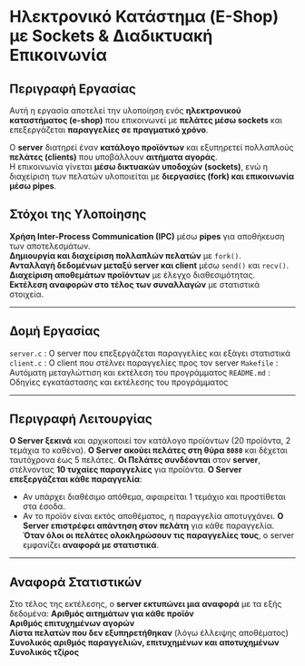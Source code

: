 # **Ηλεκτρονικό Κατάστημα (E-Shop) με Sockets & Διαδικτυακή Επικοινωνία**

## **Περιγραφή Εργασίας**
Αυτή η εργασία αποτελεί την υλοποίηση ενός **ηλεκτρονικού καταστήματος (e-shop)** που επικοινωνεί με **πελάτες μέσω sockets** και επεξεργάζεται **παραγγελίες σε πραγματικό χρόνο**.  

Ο **server** διατηρεί έναν **κατάλογο προϊόντων** και εξυπηρετεί πολλαπλούς **πελάτες (clients)** που υποβάλλουν **αιτήματα αγοράς**.  
Η επικοινωνία γίνεται **μέσω δικτυακών υποδοχών (sockets)**, ενώ η διαχείριση των πελατών υλοποιείται με **διεργασίες (fork) και επικοινωνία μέσω pipes**.

## **Στόχοι της Υλοποίησης**
**Χρήση Inter-Process Communication (IPC)** μέσω **pipes** για αποθήκευση των αποτελεσμάτων.  
**Δημιουργία και διαχείριση πολλαπλών πελατών** με `fork()`.  
**Ανταλλαγή δεδομένων μεταξύ server και client** μέσω `send()` και `recv()`.  
**Διαχείριση αποθεμάτων προϊόντων** με έλεγχο διαθεσιμότητας.  
**Εκτέλεση αναφορών στο τέλος των συναλλαγών** με στατιστικά στοιχεία.  

---

## **Δομή Εργασίας**

`server.c` : Ο server που επεξεργάζεται παραγγελίες και εξάγει στατιστικά 
`client.c` : Ο client που στέλνει παραγγελίες προς τον server 
`Makefile` : Αυτόματη μεταγλώττιση και εκτέλεση του προγράμματος 
`README.md` : Οδηγίες εγκατάστασης και εκτέλεσης του προγράμματος 

---

## **Περιγραφή Λειτουργίας**
**Ο Server ξεκινά** και αρχικοποιεί τον κατάλογο προϊόντων (20 προϊόντα, 2 τεμάχια το καθένα).
**Ο Server ακούει πελάτες στη θύρα `8080`** και δέχεται ταυτόχρονα έως 5 πελάτες.
**Οι Πελάτες συνδέονται** στον **server**, στέλνοντας **10 τυχαίες παραγγελίες** για προϊόντα.
**Ο Server επεξεργάζεται κάθε παραγγελία**:
   - Αν υπάρχει διαθέσιμο απόθεμα, αφαιρείται 1 τεμάχιο και προστίθεται στα έσοδα.
   - Αν το προϊόν είναι εκτός αποθέματος, η παραγγελία αποτυγχάνει.
**Ο Server επιστρέφει απάντηση στον πελάτη** για κάθε παραγγελία.
**Όταν όλοι οι πελάτες ολοκληρώσουν τις παραγγελίες τους**, ο server εμφανίζει **αναφορά με στατιστικά**.

---

## **Αναφορά Στατιστικών**
Στο τέλος της εκτέλεσης, ο **server εκτυπώνει μια αναφορά** με τα εξής δεδομένα:
**Αριθμός αιτημάτων για κάθε προϊόν**  
**Αριθμός επιτυχημένων αγορών**  
**Λίστα πελατών που δεν εξυπηρετήθηκαν** (λόγω έλλειψης αποθέματος)  
**Συνολικός αριθμός παραγγελιών, επιτυχημένων και αποτυχημένων**  
**Συνολικός τζίρος**  
